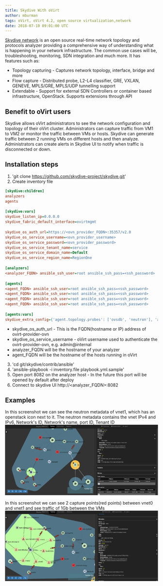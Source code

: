 ```yaml
---
title: Skydive With oVirt 
author: mburman
tags: oVirt, oVirt 4.2, open source virtualization,network
date: 2018-07-10 09:01:00 UTC
---
```


[Skydive network](http://skydive.network/) is an open source real-time network topology and protocols analyzer providing a comprehensive way of understanding what is happening in your network infrastructure.
The common use cases will be, troubleshooting, monitoring, SDN integration and much more.
It has features such as:
* Topology capturing - Captures network topology, interface, bridge and more
* Flow capture - Distributed probe, L2-L4 classifier, GRE, VXLAN, GENEVE, MPLS/GRE, MPLS/UDP tunnelling support
* Extendable - Support for external SDN Controllers or container based infrastructure, OpenStack. Supports extensions through API

## Benefit to oVirt users
Skydive allows oVirt administrators to see the network configuration and topology of their oVirt cluster.
Administrators can capture traffic from VM1 to VM2 or monitor the traffic between VMs or hosts. 
Skydive can generate traffic between 2 running VMs on different hosts and then analyze.
Administrators can create alerts in Skydive UI to notify when traffic is disconnected or down.

## Installation steps
1. 'git clone https://github.com/skydive-project/skydive.git'
2. Create inventory file

```ini  
[skydive:children]
analyzers
agents

[skydive:vars]
skydive_listen_ip=0.0.0.0
skydive_fabric_default_interface=ovirtmgmt

skydive_os_auth_url=https://<ovn_provider_FQDN>:35357/v2.0
skydive_os_service_username=<ovn_provider_username>
skydive_os_service_password=<ovn_provider_password>
skydive_os_service_tenant_name=service
skydive_os_service_domain_name=Default
skydive_os_service_region_name=RegionOne

[analyzers]
<analyzer_FQDN> ansible_ssh_user=root ansible_ssh_pass=<ssh_password>

[agents]
<agent_FQDN> ansible_ssh_user=root ansible_ssh_pass=<ssh_password>
<agent_FQDN> ansible_ssh_user=root ansible_ssh_pass=<ssh_password>
<agent_FQDN> ansible_ssh_user=root ansible_ssh_pass=<ssh_password>
<agent_FQDN> ansible_ssh_user=root ansible_ssh_pass=<ssh_password>

[agents:vars]
skydive_extra_config={'agent.topology.probes': ['ovsdb', 'neutron'], 'agent.topology.neutron.ssl_insecure': true}
```
* skydive_os_auth_url - This is the FQDN(hostname or IP) address of ovirt-provider-ovn
* skydive_os_service_username - oVirt username used to authenticate the ovirt-provider-ovn, e.g. admin@internal
* analyzer_FQDN will be the hostname of your analyzer
* agent_FQDN will be the hostname of the hosts running in oVirt

3. 'cd git/skydive/contrib/ansible'
4. 'ansible-playbook -i inventory.file playbook.yml.sample'
5. Open port 8082 on the analyzer host - In the future this port will be opened by default after deploy
6. Connect to skydive UI http://<analyzer_FQDN>:8082
  

## Examples
In this screenshot we can see the neutron metadata of vnet1, which has an openstack icon next to it.
The neutron metadata contains the vnet IPv4 and IPv6, Network's ID, Network's name, port ID, Tenant ID
![](../images/blog/2018-07-30/skydive_neutron_metadata.png)

In this screenshot we can see 2 capture points(red points) between vnet0 and vnet1 and see traffic of 1Gb between the VMs
![](../images/blog/2018-07-30/skydive_capture.png)


